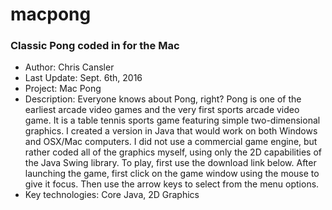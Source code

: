 # macpong
### Classic Pong coded in for the Mac

* Author: Chris Cansler
* Last Update: Sept. 6th, 2016
* Project: Mac Pong
* Description: Everyone knows about Pong, right? Pong is one of the earliest arcade video games and the very first sports arcade video game. It is a table tennis sports game featuring simple two-dimensional graphics. I created a version in Java that would work on both Windows and OSX/Mac computers. I did not use a commercial game engine, but rather coded all of the graphics myself, using only the 2D capabilities of the Java Swing library. To play, first use the download link below. After launching the game, first click on the game window using the mouse to give it focus. Then use the arrow keys to select from the menu options.
* Key technologies: Core Java, 2D Graphics



